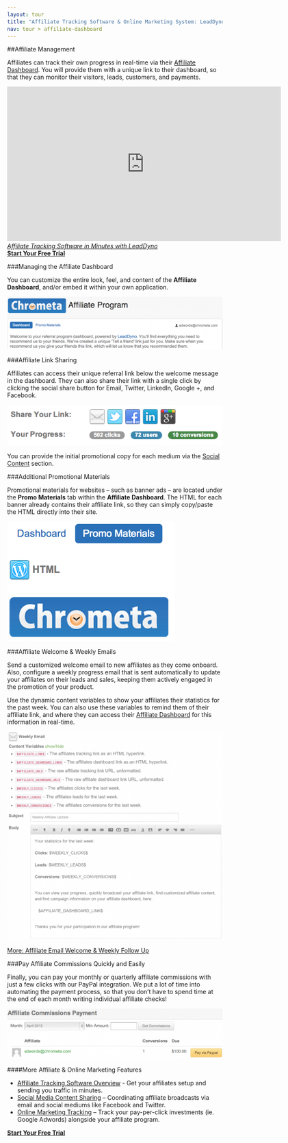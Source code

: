 ```yaml
---
layout: tour
title: "Affiliate Tracking Software & Online Marketing System: LeadDyno"
nav: tour > affiliate-dashboard
---
```


##Affiliate Management

Affiliates can track their own progress in real-time via their [Affiliate Dashboard](/guide/affiliate-dashboard.html).  You will provide them with a unique link to their dashboard, so that they can monitor their visitors, leads, customers, and payments.

<div>
	<iframe width="640" height="360" src="http://www.youtube.com/embed/SJkMagcwHBE?feature=player_embedded" frameborder="0">
	</iframe>
</div>

<div class="tour-video-caption">
 <em><a href="http://youtu.be/SJkMagcwHBE">Affiliate Tracking Software in Minutes with LeadDyno</a></em>
</div>

<div class="pagination-centered">
  <a class="btn btn-primary btn-large" href="https://app.leaddyno.com/signup">
    <strong>Start Your Free Trial</strong>
  </a>
</div>

###Managing the Affiliate Dashboard

You can customize the entire look, feel, and content of the **Affiliate Dashboard**, and/or embed it within your own application.

![affiliate_dashboard_welcome](/img/affiliate_dashboard_welcome1_pt2.png)

###Affiliate Link Sharing

Affiliates can access their unique referral link below the welcome message in the dashboard. They can also share their link with a single click by clicking the social share button for Email, Twitter, LinkedIn, Google +, and Facebook.

![affiliate_dashboard_social_content_links](/img/affiliate_dashboard_social_content_links_pt2.png)

You can provide the initial promotional copy for each medium via the [Social Content](/guide/affiliate-social-media-marketing.html) section.

###Additional Promotional Materials

Promotional materials for websites – such as banner ads – are located under the **Promo Materials** tab within the **Affiliate Dashboard**. The HTML for each banner already contains their affiliate link, so they can simply copy/paste the HTML directly into their site.

![affiliate_dashboard_promo_materials](/img/affiliate_dashboard_promo_materials_pt1.png)

###Affiliate Welcome & Weekly Emails

Send a customized welcome email to new affiliates as they come onboard. Also, configure a weekly progress email that is sent automatically to update your affiliates on their leads and sales, keeping them actively engaged in the promotion of your product.

Use the dynamic content variables to show your affiliates their statistics for the past week. You can also use these variables to remind them of their affiliate link, and where they can access their [Affiliate Dashboard](/guide/affiliate-dashboard.html) for this information in real-time.

![affiliate_marketing_weekly_email](/img/affiliate_marketing_weekly_email_pt2.png)

[More: Affiliate Email Welcome & Weekly Follow Up](/guide/affiliate-marketing-email-follow-up.html)

###Pay Affiliate Commissions Quickly and Easily

Finally, you can pay your monthly or quarterly affiliate commissions with just a few clicks with our PayPal integration. We put a lot of time into automating the payment process, so that you don’t have to spend time at the end of each month writing individual affiliate checks!

![affiliate_commissions_payment_report](/img/affiliate_commissions_payment_report_pt2.png)

####More Affiliate & Online Marketing Features
* [Affiliate Tracking Software Overview](/tour/affiliate-tracking-software.html)  - Get your affiliates setup and sending you traffic in minutes.
* [Social Media Content Sharing](/tour/social-media-content-sharing.html) – Coordinating affiliate broadcasts via email and social mediums like Facebook and Twitter.
* [Online Marketing Tracking](/tour/pay-per-click-conversion-tracking.html) – Track your pay-per-click investments (ie. Google Adwords) alongside your affiliate program.

<div class="pagination-centered">
  <a class="btn btn-primary btn-large" href="https://app.leaddyno.com/signup">
    <strong>Start Your Free Trial</strong>
  </a>
</div>

